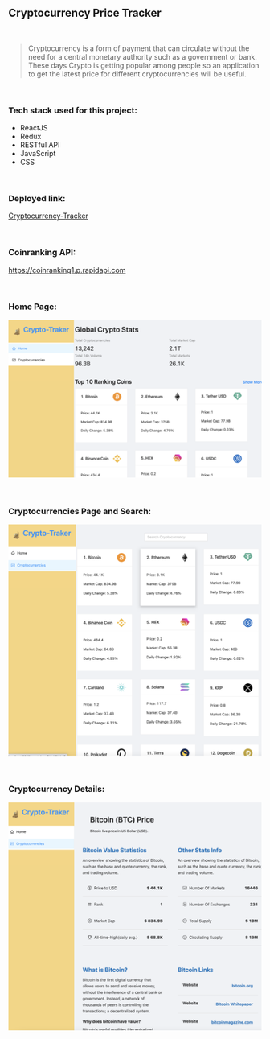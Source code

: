
## Cryptocurrency Price Tracker 
<br>

> Cryptocurrency is a form of payment that can circulate without the need for a  central monetary authority such as a government or bank.
>These days Crypto is getting popular among people so an application to get the  latest price for different cryptocurrencies will be useful.

<br/>

###   Tech stack used for this project:

- ReactJS
- Redux
- RESTful API
- JavaScript
- CSS

<br/>

### Deployed link:

[Cryptocurrency-Tracker](https://cryptocurrency-tracker-price.netlify.app/)

<p>&nbsp;</p>

### Coinranking API:
https://coinranking1.p.rapidapi.com

<br/>

### Home Page:
 ![text](ScreenShot1.png)

<br/>

### Cryptocurrencies Page and Search:
![text](ScreenShot2.png)

<br/>

### Cryptocurrency Details:
![text](ScreenShot3%20.png)


